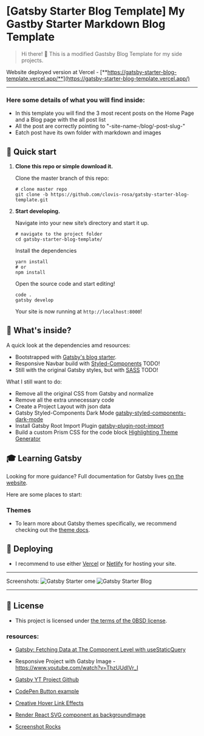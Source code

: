 # [Gatsby Starter Blog Template] My Gastby Starter Markdown Blog Template

> Hi there! 👋 This is a modified Gastsby Blog Template for my side projects.

Website deployed version at Vercel - [**https://gatsby-starter-blog-template.vercel.app/**](https://gatsby-starter-blog-template.vercel.app/)

---

### Here some details of what you will find inside:

- In this template you will find the 3 most recent posts on the Home Page and a Blog page with the all post list
- All the post are correctly pointing to "-site-name-/blog/-post-slug-"
- Eatch post have its own folder with markdown and images

## 🚀 Quick start

1.  **Clone this repo or simple download it.**

    Clone the master branch of this repo:

    ```shell
    # clone master repo
    git clone -b https://github.com/clovis-rosa/gatsby-starter-blog-template.git
    ```

2.  **Start developing.**

    Navigate into your new site’s directory and start it up.

    ```shell
    # navigate to the project folder
    cd gatsby-starter-blog-template/
    ```

    Install the dependencies

    ```shell
    yarn install
    # or
    npm install
    ```

    Open the source code and start editing!

    ```shell
    code .
    gatsby develop
    ```

    Your site is now running at `http://localhost:8000`!

## 🧐 What's inside?

A quick look at the dependencies amd resources:

- Bootstrapped with [Gatsby's blog starter](https://github.com/gatsbyjs/gatsby-starter-blog).
- Responsive Navbar build with [Styled-Components](https://www.gatsbyjs.com/plugins/gatsby-styled-components-dark-mode/) TODO!
- Still with the original Gatsby styles, but with [SASS](https://www.gatsbyjs.com/docs/how-to/styling/sass/#installing-and-configuring-sass) TODO!

What I still want to do:

- Remove all the original CSS from Gatsby and normalize
- Remove all the extra unnecessary code
- Create a Project Layout with json data
- Gatsby Styled-Components Dark Mode [gatsby-styled-components-dark-mode](https://www.gatsbyjs.com/plugins/gatsby-styled-components-dark-mode/)
- Install Gatsby Root Import Plugin [gatsby-plugin-root-import](https://www.gatsbyjs.com/plugins/gatsby-plugin-root-import/?=gatsby-plugin-root-import)
- Build a custom Prism CSS for the code block [Highlighting Theme Generator](http://k88hudson.github.io/syntax-highlighting-theme-generator/www/)

## 🎓 Learning Gatsby

Looking for more guidance? Full documentation for Gatsby lives [on the website](https://www.gatsbyjs.com/).

Here are some places to start:

### Themes

- To learn more about Gatsby themes specifically, we recommend checking out the [theme docs](https://www.gatsbyjs.com/docs/themes/).

## 💫 Deploying

- I recommend to use either [Vercel](https://vercel.com/) or [Netlify](https://netlify.com) for hosting your site.

---

Screenshots:
![Gatsby Starter ome](screenshot_2021-01-04-home.png "home page")
![Gatsby Starter Blog](screenshot_2021-01-04-blog.png "blog page")

---

## 📖 License

- This project is licensed under [the terms of the 0BSD license](LICENSE).

### resources:

- [Gatsby: Fetching Data at The Component Level with useStaticQuery](https://blog.bitsrc.io/gatsby-fetching-data-at-the-component-level-with-usestaticquery-397e35e648e)
- Responsive Project with Gatsby Image - https://www.youtube.com/watch?v=ThzUUdIVr_I
- [Gatsby YT Project Github](https://github.com/briancodex/gatsby-website-v1)
- [CodePen Button example](https://codepen.io/kathykato/pen/gOOjgmP)
- [Creative Hover Link Effects](https://tympanus.net/Development/CreativeLinkEffects/)

- [Render React SVG component as backgroundImage](https://stackoverflow.com/questions/57789530/render-react-svg-component-as-backgroundimage)
- [Screenshot Rocks](https://screenshot.rocks/app)
